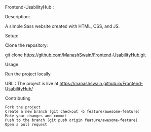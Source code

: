 Frontend-UsabilityHub :

Description:

A simple Sass website created with HTML, CSS, and JS.


Setup:

Clone the repository:

git clone https://github.com/ManashSwain/Frontend-UsabilityHub.git


Usage

Run the project locally

URL : The project is live at https://manashswain.github.io/Frontend-UsabilityHub/

Contributing

    Fork the project
    Create a new branch (git checkout -b feature/awesome-feature)
    Make your changes and commit
    Push to the branch (git push origin feature/awesome-feature)
    Open a pull request